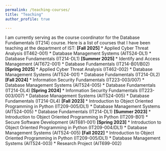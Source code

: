 ```yaml
---
permalink: /teaching-courses/
title: "Teaching"
author_profile: true

---
```

I am currently serving as the course coordinator for the Database Fundamentals (IT214) course.
Here is a list of courses that I have been teaching at the department of IST:
**[Fall 2025]**
    * Applied Cyber Threat Analysis (IT462-001)
    * Database Management Systems (AIT524-DL1)
    * Database Fundamentals (IT214-DL1)
**[Summer 2025]**
    * Identify and Access Management (AIT672-001)
    * Database Fundamentals (IT214-B01/B02)
**[Spring 2025]**
    * Applied Cyber Threat Analysis (IT462-002)
    * Database Management Systems (AIT524-001)
    * Database Fundamentals (IT214-DL2)
**[Fall 2024]**
    * Information Security Fundamentals (IT223-003/007)
    * Database Management Systems (AIT524-005)
    * Database Fundamentals (IT214-DL4)
**[Spring 2024]**
    * Information Security Fundamentals (IT223-003/007)
    * Database Management Systems (AIT524-005)
    * Database Fundamentals (IT214-DL4)
**[Fall 2023]**
    * Introduction to Object Oriented Programming in Python (IT209-005/DL1)
    * Database Management Systems (AIT524-005)
    * Database Fundamentals (IT214-DL1)
**[Summer 2023]**
    * Introduction to Object Oriented Programming in Python (IT209-B01)
    * Secure Software Development (AIT681-001)
**[Spring 2023]**
    * Introduction to Object Oriented Programming in Python (IT209-004/DL1)
    * Database Management Systems (AIT524-005) 
**[Fall 2022]**
    * Introduction to Object Oriented Programming in Python (IT209-005/DL1)
    * Database Management Systems (AIT524-003)
    * Research Project (AIT699-002)  
